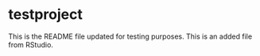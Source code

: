 # testproject

This is the README file updated for testing purposes.
This is an added file from RStudio.

